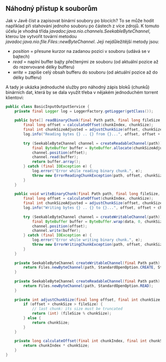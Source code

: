 ## Náhodný přístup k souborům

Jak v Javě číst a zapisovat binární soubory po blocích? To se může hodit například při stahování jednoho souboru po částech z více zdrojů. K tomuto účelu je vhodná třída *javadoc:java.nio.channels.SeekableByteChannel*, kterou lze vytvořit tovární metodou *javadoc:java.nio.file.Files::newByteChannel*. Její nejdůležitější metody jsou:

- *position* = přesune kurzor na zadanou pozici v souboru (udává se v bajtech)
- *read* = naplní buffer bajty přečtenými ze souboru (od aktuální pozice až do rezervované délky bufferu)
- *write* = zapíše celý obsah bufferu do souboru (od aktuální pozice až do délky bufferu)

A tady je ukázka jednoduché služby pro náhodný zápis bloků (chunků) binárních dat, která by se dala využít třeba v nějakém jednoduchém torrent klientovi:

```java
public class BasicInputOutputService {
    private final Logger log = LoggerFactory.getLogger(getClass());
 
    public byte[] readBinaryChunk(final Path path, final long fileSize, final int chunkIndex, final int chunkSize) throws ErrorReadingChunkException {
        final long offset = calculateOffset(chunkIndex, chunkSize);
        final int chunkSizeAdjusted = adjustChunkSize(offset, chunkSize, fileSize);
        log.info("Reading bytes {} .. {} from {}...", offset, offset + chunkSizeAdjusted - 1, path);
 
        try (SeekableByteChannel channel = createReadableChannel(path)) {
            final ByteBuffer buffer = ByteBuffer.allocate(chunkSizeAdjusted);
            channel.position(offset);
            channel.read(buffer);
            return buffer.array();
        } catch (final IOException e) {
            log.error("Error while reading binary chunk.", e);
            throw new ErrorReadingChunkException(path, offset, chunkSizeAdjusted, e);
        }
    }
 
    public void writeBinaryChunk(final Path path, final long fileSize, final int chunkIndex, final int chunkSize, final byte[] data) throws ErrorWritingChunkException {
        final long offset = calculateOffset(chunkIndex, chunkSize);
        final int chunkSizeAdjusted = adjustChunkSize(offset, chunkSize, fileSize);
        log.info("Writing bytes {} .. {} to {}...", offset, offset + chunkSizeAdjusted - 1, path);
 
        try (SeekableByteChannel channel = createWritableChannel(path)) {
            final ByteBuffer buffer = ByteBuffer.wrap(data, 0, chunkSizeAdjusted);
            channel.position(offset);
            channel.write(buffer);
        } catch (final IOException e) {
            log.error("Error while writing binary chunk.", e);
            throw new ErrorWritingChunkException(path, offset, chunkSizeAdjusted, e);
        }
    }
 
    private SeekableByteChannel createWritableChannel(final Path path) throws IOException {
        return Files.newByteChannel(path, StandardOpenOption.CREATE, StandardOpenOption.WRITE);
    }
 
    private SeekableByteChannel createReadableChannel(final Path path) throws IOException {
        return Files.newByteChannel(path, StandardOpenOption.READ);
    }
 
    private int adjustChunkSize(final long offset, final int chunkSize, final long fileSize) {
        if (offset + chunkSize > fileSize) {
            // last chunk: its size must be truncated
            return (int) (fileSize % chunkSize);
        } else {
            return chunkSize;
        }
    }
 
    private long calculateOffset(final int chunkIndex, final int chunkSize) {
        return chunkIndex * chunkSize;
    }
}
```
